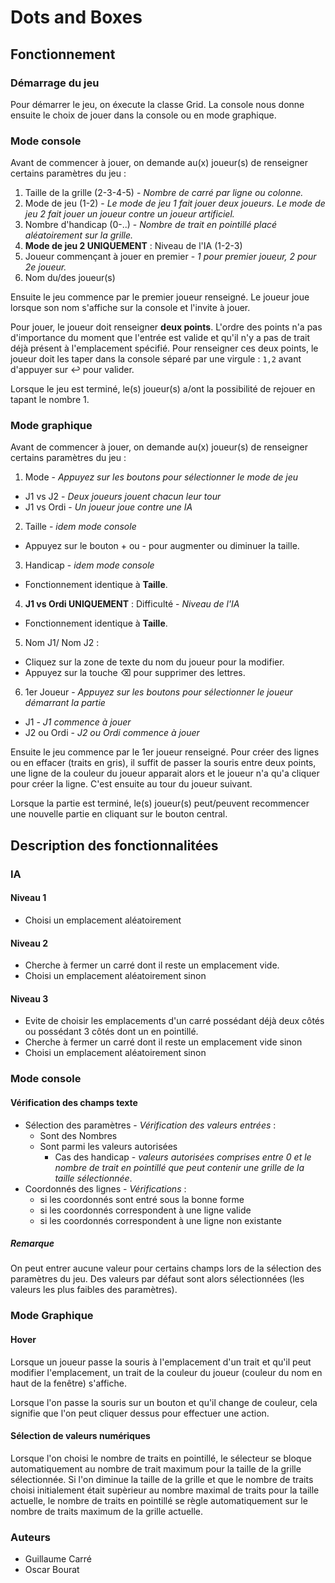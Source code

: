 # Dots and Boxes

## Fonctionnement

### Démarrage du jeu

Pour démarrer le jeu, on éxecute la classe Grid. La console nous donne ensuite le choix de jouer dans la console ou en mode graphique.


### Mode console

Avant de commencer à jouer, on demande au(x) joueur(s) de renseigner certains paramètres du jeu :

1. Taille de la grille (2-3-4-5) - *Nombre de carré par ligne ou colonne.*
2. Mode de jeu (1-2) - *Le mode de jeu 1 fait jouer deux joueurs. Le mode de jeu 2 fait jouer un joueur contre un joueur artificiel.*
3. Nombre d'handicap (0-..) - *Nombre de trait en pointillé placé aléatoirement sur la grille.*
4. **Mode de jeu 2 UNIQUEMENT** : Niveau de l'IA (1-2-3)
6. Joueur commençant à jouer en premier - *1 pour premier joueur, 2 pour 2e joueur.*
5. Nom du/des joueur(s)

Ensuite le jeu commence par le premier joueur renseigné. Le joueur joue lorsque son nom s'affiche sur la console et l'invite à jouer.

Pour jouer, le joueur doit renseigner **deux points**. L'ordre des points n'a pas d'importance du moment que l'entrée est valide et qu'il n'y a pas de trait déjà présent à l'emplacement spécifié. Pour renseigner ces deux points, le joueur doit les taper dans la console séparé par une virgule : ``1,2`` avant d'appuyer sur ↩︎ pour valider.

Lorsque le jeu est terminé, le(s) joueur(s) a/ont la possibilité de rejouer en tapant le nombre 1.

### Mode graphique
Avant de commencer à jouer, on demande au(x) joueur(s) de renseigner certains paramètres du jeu :

1. Mode - *Appuyez sur les boutons pour sélectionner le mode de jeu*
  - J1 vs J2 - *Deux joueurs jouent chacun leur tour*
  - J1 vs Ordi - *Un joueur joue contre une IA*
2. Taille - *idem mode console*
  - Appuyez sur le bouton + ou - pour augmenter ou diminuer la taille.
3. Handicap - *idem mode console*
  - Fonctionnement identique à **Taille**.
4. **J1 vs Ordi UNIQUEMENT** : Difficulté - *Niveau de l'IA*
  - Fonctionnement identique à **Taille**.
5. Nom J1/ Nom J2 :
  - Cliquez sur la zone de texte du nom du joueur pour la modifier.
  - Appuyez sur la touche ⌫ pour supprimer des lettres.
6. 1er Joueur - *Appuyez sur les boutons pour sélectionner le joueur démarrant la partie*
  - J1 - *J1 commence à jouer*
  - J2 ou Ordi - *J2 ou Ordi commence à jouer*

Ensuite le jeu commence par le 1er joueur renseigné. Pour créer des lignes ou en effacer (traits en gris), il suffit de passer la souris entre deux points, une ligne de la couleur du joueur apparait alors et le joueur n'a qu'a cliquer pour créer la ligne. C'est ensuite au tour du joueur suivant.

Lorsque la partie est terminé, le(s) joueur(s) peut/peuvent recommencer une nouvelle partie en cliquant sur le bouton central.

## Description des fonctionnalitées

### IA

#### Niveau 1

- Choisi un emplacement aléatoirement

#### Niveau 2
- Cherche à fermer un carré dont il reste un emplacement vide.
- Choisi un emplacement aléatoirement sinon

#### Niveau 3
- Evite de choisir les emplacements d'un carré possédant déjà deux côtés ou possédant 3 côtés dont un en pointillé.
- Cherche à fermer un carré dont il reste un emplacement vide sinon
- Choisi un emplacement aléatoirement sinon


### Mode console

#### Vérification des champs texte
- Sélection des paramètres - *Vérification des valeurs entrées* :
  - Sont des Nombres
  - Sont parmi les valeurs autorisées
    - Cas des handicap - *valeurs autorisées comprises entre 0 et le nombre de trait en pointillé que peut contenir une grille de la taille sélectionnée*.
- Coordonnés des lignes - *Vérifications* :
  - si les coordonnés sont entré sous la bonne forme
  - si les coordonnés correspondent à une ligne valide
  - si les coordonnés correspondent à une ligne non existante

##### Remarque
  On peut entrer aucune valeur pour certains champs lors de la sélection des paramètres du jeu. Des valeurs par défaut sont alors sélectionnées (les valeurs les plus faibles des paramètres).

### Mode Graphique

#### Hover

Lorsque un joueur passe la souris à l'emplacement d'un trait et qu'il peut modifier l'emplacement, un trait de la couleur du joueur (couleur du nom en haut de la fenêtre) s'affiche.

Lorsque l'on passe la souris sur un bouton et qu'il change de couleur, cela signifie que l'on peut cliquer dessus pour effectuer une action.

#### Sélection de valeurs numériques

Lorsque l'on choisi le nombre de traits en pointillé, le sélecteur se bloque automatiquement au nombre de trait maximum pour la taille de la grille sélectionnée. Si l'on diminue la taille de la grille et que le nombre de traits choisi initialement était supèrieur au nombre maximal de traits pour la taille actuelle, le nombre de traits en pointillé se règle automatiquement sur le nombre de traits maximum de la grille actuelle.

### Auteurs
- Guillaume Carré
- Oscar Bourat
